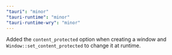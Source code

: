 ```yaml
---
"tauri": "minor"
"tauri-runtime": "minor"
"tauri-runtime-wry": "minor"
---
```


Added the `content_protected` option when creating a window and `Window::set_content_protected` to change it at runtime.
